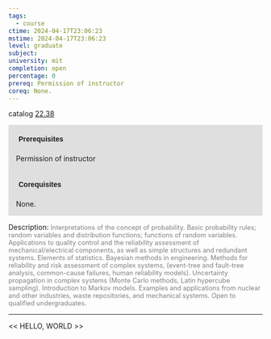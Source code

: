 ```yaml
---
tags:
  - course
ctime: 2024-04-17T23:06:23
mstime: 2024-04-17T23:06:23
level: graduate
subject: 
university: mit
completion: open
percentage: 0
prereq: Permission of instructor
coreq: None.
---
```


catalog [22.38](http://student.mit.edu/catalog/m22b.html#22.38)

<span style="display: block; padding: 15px; background-color: rgb(100, 100, 100, 0.2);"><font id="m_prereq2762_0" style="display: block; font-family: Arial, sans-serif; font-weight: bold; padding: 5px">Prerequisites</font><br><span id="prereq2762_0">Permission of instructor</span></span>
<span style="display: block; padding: 15px; background-color: rgb(100, 100, 100, 0.2);"><font id="m_coreq2762_0" style="display: block; font-family: Arial, sans-serif; font-weight: bold; padding: 5px">Corequisites</font><br><span id="coreq2762_0">None.</span></span>

<font style="">Description:</font>
<font style="color: grey; font-size: 0.8rem;">Interpretations of the concept of probability. Basic probability rules; random variables and distribution functions; functions of random variables. Applications to quality control and the reliability assessment of mechanical/electrical components, as well as simple structures and redundant systems. Elements of statistics. Bayesian methods in engineering. Methods for reliability and risk assessment of complex systems, (event-tree and fault-tree analysis, common-cause failures, human reliability models). Uncertainty propagation in complex systems (Monte Carlo methods, Latin hypercube sampling). Introduction to Markov models. Examples and applications from nuclear and other industries, waste repositories, and mechanical systems. Open to qualified undergraduates.</font>



---

<< HELLO, WORLD >>
